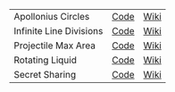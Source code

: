 <table>
  <tr>
    <td>Apollonius Circles</td>
    <td><a href="https://github.com/sriya-ps/Math/tree/main/Apollonius%20Circles">Code</a></td>
    <td><a href="https://github.com/sriya-ps/Math/wiki/Apollonius-Circles">Wiki</a></td>
  </tr>
  <tr>
    <td>Infinite Line Divisions</td>
    <td><a href="https://github.com/sriya-ps/Math/tree/main/Infinite%20Line%20Divisions">Code</a></td>
    <td><a href="https://github.com/sriya-ps/Math/wiki/Infinite-Line-Divisions">Wiki</a></td>
  </tr>
  <tr>
    <td>Projectile Max Area</td>
    <td><a href="https://github.com/sriya-ps/Math/tree/main/Projectile%20Max%20Area">Code</a></td>
    <td><a href="https://github.com/sriya-ps/Math/wiki/Projectile-Max-Area">Wiki</a></td>
  </tr>
  <tr>
    <td>Rotating Liquid</td>
    <td><a href="https://github.com/sriya-ps/Math/tree/main/Rotating%20Liquid">Code</a></td>
    <td><a href="https://github.com/sriya-ps/Math/wiki/Rotating-Liquid">Wiki</a></td>
  </tr>
  <tr>
    <td>Secret Sharing</td>
    <td><a href="https://github.com/sriya-ps/Math/tree/main/Secret%20Sharing">Code</a></td>
    <td><a href="https://github.com/sriya-ps/Math/wiki/Secret-Sharing">Wiki</a></td>
  </tr>
</table>
